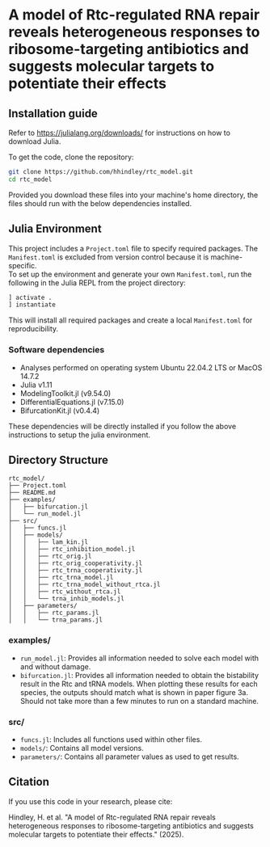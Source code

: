 # A model of Rtc-regulated RNA repair reveals heterogeneous responses to ribosome-targeting antibiotics and suggests molecular targets to potentiate their effects

## Installation guide
Refer to https://julialang.org/downloads/ for instructions on how to download Julia.

To get the code, clone the repository:
```sh
git clone https://github.com/hhindley/rtc_model.git
cd rtc_model
```

Provided you download these files into your machine's home directory, the files should run with the below dependencies installed. 

## Julia Environment

This project includes a `Project.toml` file to specify required packages. The `Manifest.toml` is excluded from version control because it is machine-specific.  
To set up the environment and generate your own `Manifest.toml`, run the following in the Julia REPL from the project directory:

```julia
] activate .
] instantiate
```

This will install all required packages and create a local `Manifest.toml` for reproducibility.

### Software dependencies
- Analyses performed on operating system Ubuntu 22.04.2 LTS or MacOS 14.7.2 
- Julia v1.11
- ModelingToolkit.jl (v9.54.0) 
- DifferentialEquations.jl (v7.15.0)
- BifurcationKit.jl (v0.4.4)

These dependencies will be directly installed if you follow the above instructions to setup the julia environment. 

## Directory Structure

```
rtc_model/
├── Project.toml
├── README.md
├── examples/
│   ├── bifurcation.jl
│   └── run_model.jl
├── src/
│   ├── funcs.jl
│   ├── models/
│   │   ├── lam_kin.jl
│   │   ├── rtc_inhibition_model.jl
│   │   ├── rtc_orig.jl
│   │   ├── rtc_orig_cooperativity.jl
│   │   ├── rtc_trna_cooperativity.jl
│   │   ├── rtc_trna_model.jl
│   │   ├── rtc_trna_model_without_rtca.jl
│   │   ├── rtc_without_rtca.jl
│   │   └── trna_inhib_models.jl
│   ├── parameters/
│   │   ├── rtc_params.jl
│   │   └── trna_params.jl
```

### examples/
- `run_model.jl`: Provides all information needed to solve each model with and without damage.
- `bifurcation.jl`: Provides all information needed to obtain the bistability result in the Rtc and tRNA models. When plotting these results for each species, the outputs should match what is shown in paper figure 3a. Should not take more than a few minutes to run on a standard machine.

### src/
- `funcs.jl`: Includes all functions used within other files.
- `models/`: Contains all model versions.
- `parameters/`: Contains all parameter values as used to get results.

## Citation

If you use this code in your research, please cite:

Hindley, H. et al. "A model of Rtc-regulated RNA repair reveals heterogeneous responses to ribosome-targeting antibiotics and suggests molecular targets to potentiate their effects." (2025).